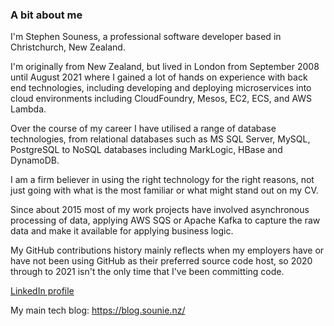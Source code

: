 ### A bit about me

I'm Stephen Souness, a professional software developer based in Christchurch, New Zealand.

I'm originally from New Zealand, but lived in London from September 2008 until August 2021 where I gained a lot of hands on experience with back end technologies, including developing and deploying microservices into cloud environments including CloudFoundry, Mesos, EC2, ECS, and AWS Lambda.

Over the course of my career I have utilised a range of database technologies, from relational databases such as MS SQL Server, MySQL, PostgreSQL to NoSQL databases including MarkLogic, HBase and DynamoDB.

I am a firm believer in using the right technology for the right reasons, not just going with what is the most familiar or what might stand out on my CV.

Since about 2015 most of my work projects have involved asynchronous processing of data, applying AWS SQS or Apache Kafka to capture the raw data and make it available for applying business logic. 

My GitHub contributions history mainly reflects when my employers have or have not been using GitHub as their preferred source code host, so 2020 through to 2021 isn't the only time that I've been committing code.


[LinkedIn profile]: https://www.linkedin.com/in/stephensouness/
[LinkedIn profile]

My main tech blog: https://blog.sounie.nz/
